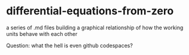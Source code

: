 # differential-equations-from-zero
a series of .md files building a graphical relationship of how the working units behave with each other

Question: what the hell is even github codespaces?